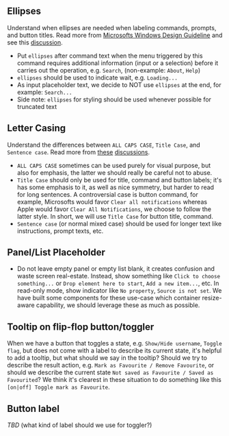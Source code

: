 ## Ellipses

Understand when ellipses are needed when labeling commands, prompts, and button titles. Read more from [Microsofts Windows Design Guideline](https://docs.microsoft.com/en-us/windows/win32/uxguide/cmd-menus) and see this [discussion](https://stackoverflow.com/questions/637683/when-to-use-ellipsis-after-menu-items).

- Put `ellipses` after command text when the menu triggered by this command requires additional information (input or a selection) before it carries out the operation, e.g. `Search`, (non-example: `About`, `Help`)
- `ellipses` should be used to indicate wait, e.g. `Loading...`
- As input placeholder text, we decide to NOT use `ellipses` at the end, for example: `Search...`
- Side note: `ellipses` for styling should be used whenever possible for truncated text

## Letter Casing

Understand the differences between `ALL CAPS CASE`, `Title Case`, and `Sentence case`. Read more from [these](https://uxplanet.org/why-letter-casing-is-important-to-consider-during-design-decisions-50402acd0a4e) [discussions](https://medium.com/@jsaito/making-a-case-for-letter-case-19d09f653c98).

- `ALL CAPS CASE` sometimes can be used purely for visual purpose, but also for emphasis, the latter we should really be careful not to abuse.
- `Title Case` should only be used for title, command and button labels; it's has some emphasis to it, as well as nice symmetry, but harder to read for long sentences. A controversial case is button command, for example, Microsofts would favor `Clear all notifications` whereas Apple would favor `Clear All Notifications`, we choose to follow the latter style. In short, we will use `Title Case` for button title, command.
- `Sentence case` (or normal mixed case) should be used for longer text like instructions, prompt texts, etc.

## Panel/List Placeholder

- Do not leave empty panel or empty list blank, it creates confusion and waste screen real-estate. Instead, show something like `Click to choose something...` or `Drop element here to start`, `Add a new item...`, etc. In read-only mode, show indicator like `No property`, `Source is not set`. We have built some components for these use-case which container resize-aware capability, we should leverage these as much as possible.

## Tooltip on flip-flop button/toggler

When we have a button that toggles a state, e.g. `Show/Hide username`, `Toggle flag`, but does not come with a label to describe its current state, it's helpful to add a tooltip, but what should we say in the tooltip? Should we try to describe the result action, e.g. `Mark as Favourite / Remove Favourite`, or should we describe the current state `Not saved as Favourite / Saved as Favourited`? We think it's clearest in these situation to do something like this `[on|off] Toggle mark as Favourite`.

## Button label

_TBD_ (what kind of label should we use for toggler?)
